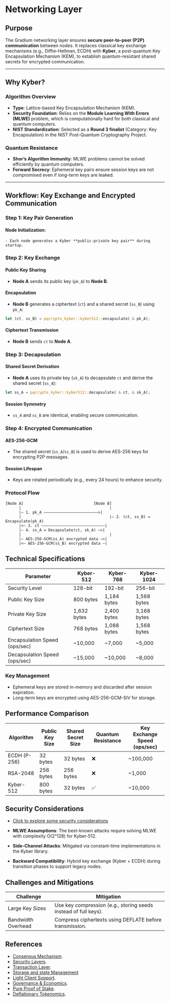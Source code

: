 # Networking Layer

## **Purpose**

The Gradium networking layer ensures **secure peer-to-peer (P2P) communication** between nodes. It replaces classical
key
exchange mechanisms (e.g., Diffie-Hellman, ECDH) with **Kyber**, a post-quantum Key Encapsulation Mechanism (KEM), to
establish quantum-resistant shared secrets for encrypted communication.

---

## **Why Kyber?**

### **Algorithm Overview**

- **Type**: Lattice-based Key Encapsulation Mechanism (KEM).
- **Security Foundation**: Relies on the **Module Learning With Errors (MLWE)** problem, which is computationally hard
  for both classical and quantum computers.
- **NIST Standardization**: Selected as a **Round 3 finalist** (Category: Key Encapsulation) in the NIST Post-Quantum
  Cryptography Project.

### **Quantum Resistance**

- **Shor’s Algorithm Immunity**: MLWE problems cannot be solved efficiently by quantum computers.
- **Forward Secrecy**: Ephemeral key pairs ensure session keys are not compromised even if long-term keys are leaked.

---

## **Workflow: Key Exchange and Encrypted Communication**

### **Step 1: Key Pair Generation**

#### Node Initialization:

    - Each node generates a Kyber **public-private key pair** during startup.

### Step 2: Key Exchange

#### Public Key Sharing

- **Node A** sends its public key (`pk_A`) to **Node B**.

#### Encapsulation

- **Node B** generates a ciphertext (`ct`) and a shared secret (`ss_B`) using `pk_A`:

```rust
let (ct, ss_B) = pqcrypto_kyber::kyber512::encapsulate( & pk_A);
```

#### Ciphertext Transmission

- **Node B** sends `ct` to **Node A**.

### Step 3: Decapsulation

#### Shared Secret Derivation

- **Node A** uses its private key (`sk_A`) to decapsulate `ct` and derive the shared secret (`ss_A`):

```rust
let ss_A = pqcrypto_kyber::kyber512::decapsulate( & ct, & sk_A);
```

#### Session Symmetry

- `ss_A` and `ss_B` are identical, enabling secure communication.

### Step 4: Encrypted Communication

#### AES-256-GCM

- The shared secret (`ss_A`/`ss_B`) is used to derive AES-256 keys for encrypting P2P messages.

#### Session Lifespan

- Keys are rotated periodically (e.g., every 24 hours) to enhance security.

### Protocol Flow

```plaintext
[Node A]                               [Node B]  
      |                                       |  
      |— 1. pk_A ————————————————————————>|  
      |                                       |— 2. (ct, ss_B) = Encapsulate(pk_A)  
      |<— 3. ct ————————————————————————————|  
      |— 4. ss_A = Decapsulate(ct, sk_A) —>|  
      |                                       |  
      |— AES-256-GCM(ss_A) encrypted data —>|  
      |<— AES-256-GCM(ss_B) encrypted data —|
```

## Technical Specifications

| Parameter                     | Kyber-512   | Kyber-768   | Kyber-1024  |
|-------------------------------|-------------|-------------|-------------|
| Security Level                | 128-bit     | 192-bit     | 256-bit     |
| Public Key Size               | 800 bytes   | 1,184 bytes | 1,568 bytes |
| Private Key Size              | 1,632 bytes | 2,400 bytes | 3,168 bytes |
| Ciphertext Size               | 768 bytes   | 1,088 bytes | 1,568 bytes |
| Encapsulation Speed (ops/sec) | ~10,000     | ~7,000      | ~5,000      |
| Decapsulation Speed (ops/sec) | ~15,000     | ~10,000     | ~8,000      |

### Key Management

- Ephemeral keys are stored in-memory and discarded after session expiration.
- Long-term keys are encrypted using AES-256-GCM-SIV for storage.

## Performance Comparison

| Algorithm    | Public Key Size | Shared Secret Size | Quantum Resistance | Key Exchange Speed (ops/sec) |
|--------------|-----------------|--------------------|--------------------|------------------------------|
| ECDH (P-256) | 32 bytes        | 32 bytes           | ❌                  | ~100,000                     |
| RSA-2048     | 256 bytes       | 256 bytes          | ❌                  | ~1,000                       |
| Kyber-512    | 800 bytes       | 32 bytes           | ✅                  | ~10,000                      |

## Security Considerations

- [Click to explore some security considerations](https://github.com/GradeLabz/gradium-network-docs/blob/main/2.0%20Core%20Blockchain%20Features/2.1%20consensus-mechanism.md#security-considerations)
- **MLWE Assumptions**: The best-known attacks require solving MLWE with complexity O(2^128) for Kyber-512.

- **Side-Channel Attacks**: Mitigated via constant-time implementations in the Kyber library.

- **Backward Compatibility**: Hybrid key exchange (Kyber + ECDH) during transition phases to support legacy nodes.

## Challenges and Mitigations

| Challenge          | Mitigation                                                      |
|--------------------|-----------------------------------------------------------------|
| Large Key Sizes    | Use key compression (e.g., storing seeds instead of full keys). |
| Bandwidth Overhead | Compress ciphertexts using DEFLATE before transmission.         |

## References

- [Consensus Mechanism](https://github.com/GradeLabz/quantum-resistant-blockchain-docs/blob/main/1.0%20Introduction/1.0%20Introduction.md).
- [Security Layers](https://github.com/GradeLabz/quantum-resistant-blockchain-docs/tree/main/3.0%20Security%20Layers).
- [Transaction Layer](https://github.com/GradeLabz/quantum-resistant-blockchain-docs/blob/main/2.0%20Core%20Blockchain%20Features/2.2%20transaction-layer.md).
- [Storage and state Management](https://github.com/GradeLabz/quantum-resistant-blockchain-docs/blob/main/3.0%20Security%20Layers/3.3%20storage-and-state-management.md)
- [Light Client Support](https://github.com/GradeLabz/quantum-resistant-blockchain-docs/blob/main/4.0%20Supporting%20Features/4.1%20light-client-support.md).
- [Governance & Economics](https://github.com/GradeLabz/quantum-resistant-blockchain-docs/tree/main/5.0%20Governance%20and%20Economics).
- [Pure Proof of Stake](https://github.com/GradeLabz/quantum-resistant-blockchain-docs/blob/main/5.0%20Governance%20and%20Economics/5.2%20pure-proof-of-stake.md).
- [Deflationary Tokenomics](https://github.com/GradeLabz/quantum-resistant-blockchain-docs/blob/main/5.0%20Governance%20and%20Economics/5.3%20deflationary-tokenomics.md).
